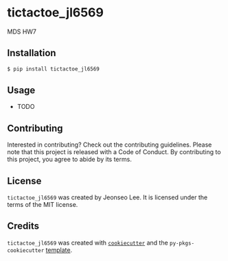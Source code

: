 # tictactoe_jl6569

MDS HW7

## Installation

```bash
$ pip install tictactoe_jl6569
```

## Usage

- TODO

## Contributing

Interested in contributing? Check out the contributing guidelines. Please note that this project is released with a Code of Conduct. By contributing to this project, you agree to abide by its terms.

## License

`tictactoe_jl6569` was created by Jeonseo Lee. It is licensed under the terms of the MIT license.

## Credits

`tictactoe_jl6569` was created with [`cookiecutter`](https://cookiecutter.readthedocs.io/en/latest/) and the `py-pkgs-cookiecutter` [template](https://github.com/py-pkgs/py-pkgs-cookiecutter).
